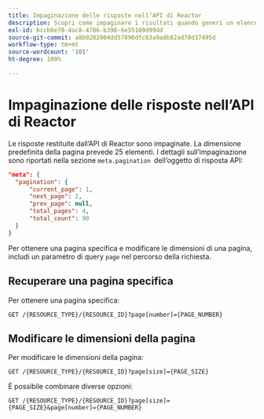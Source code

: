 ```yaml
---
title: Impaginazione delle risposte nell’API di Reactor
description: Scopri come impaginare i risultati quando generi un elenco di risorse nell’API di Reactor.
exl-id: bccb6e78-4ac8-4786-b398-6e55109d99dd
source-git-commit: a8b0282004dd57096dfc63a9adb82ad70d37495d
workflow-type: tm+mt
source-wordcount: '101'
ht-degree: 100%

---
```


# Impaginazione delle risposte nell’API di Reactor

Le risposte restituite dall’API di Reactor sono impaginate. La dimensione predefinita della pagina prevede 25 elementi. I dettagli sull’impaginazione sono riportati nella sezione `meta.pagination `dell’oggetto di risposta API:

```json
"meta": {
  "pagination": {
      "current_page": 1,
      "next_page": 2,
      "prev_page": null,
      "total_pages": 4,
      "total_count": 90
  }
}
```

Per ottenere una pagina specifica e modificare le dimensioni di una pagina, includi un parametro di query `page` nel percorso della richiesta.

## Recuperare una pagina specifica

Per ottenere una pagina specifica:

```http
GET /{RESOURCE_TYPE}/{RESOURCE_ID}?page[number]={PAGE_NUMBER}
```

## Modificare le dimensioni della pagina

Per modificare le dimensioni della pagina:

```http
GET /{RESOURCE_TYPE}/{RESOURCE_ID}?page[size]={PAGE_SIZE}
```

È possibile combinare diverse opzioni:

```http
GET /{RESOURCE_TYPE}/{RESOURCE_ID}?page[size]={PAGE_SIZE}&page[number]={PAGE_NUMBER}
```
